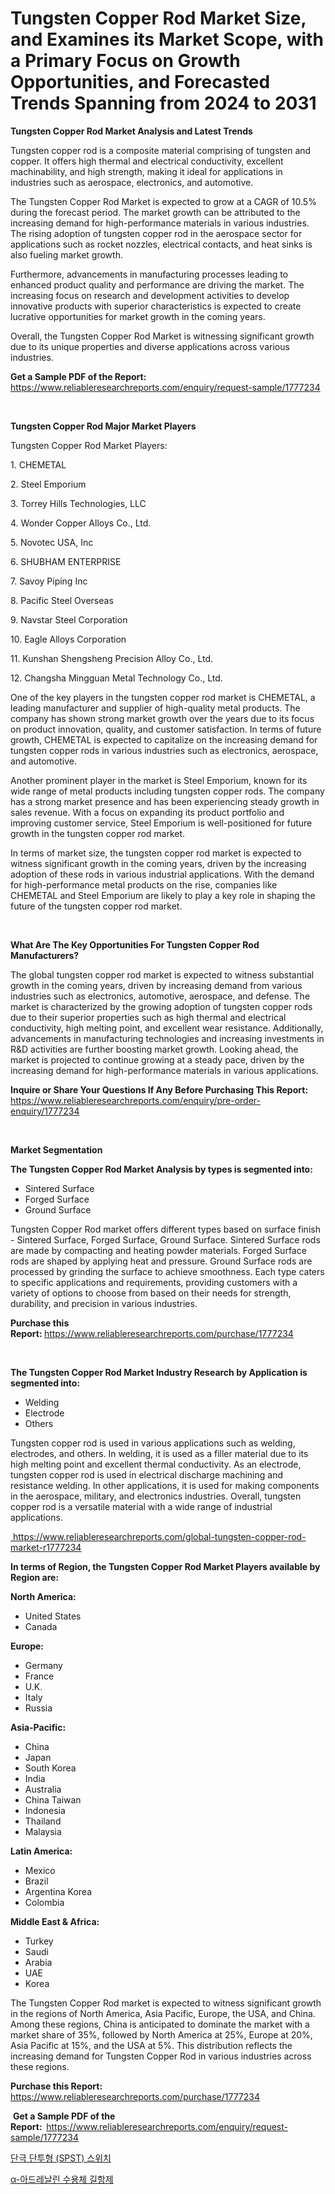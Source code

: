 <p><h1>Tungsten Copper Rod Market Size, and Examines its Market Scope, with a Primary Focus on Growth Opportunities, and Forecasted Trends Spanning from 2024 to 2031</h1></p><p><strong>Tungsten Copper Rod Market Analysis and Latest Trends</strong></p>
<p><p>Tungsten copper rod is a composite material comprising of tungsten and copper. It offers high thermal and electrical conductivity, excellent machinability, and high strength, making it ideal for applications in industries such as aerospace, electronics, and automotive.</p><p>The Tungsten Copper Rod Market is expected to grow at a CAGR of 10.5% during the forecast period. The market growth can be attributed to the increasing demand for high-performance materials in various industries. The rising adoption of tungsten copper rod in the aerospace sector for applications such as rocket nozzles, electrical contacts, and heat sinks is also fueling market growth.</p><p>Furthermore, advancements in manufacturing processes leading to enhanced product quality and performance are driving the market. The increasing focus on research and development activities to develop innovative products with superior characteristics is expected to create lucrative opportunities for market growth in the coming years.</p><p>Overall, the Tungsten Copper Rod Market is witnessing significant growth due to its unique properties and diverse applications across various industries.</p></p>
<p><strong>Get a Sample PDF of the Report:&nbsp;</strong> <a href="https://www.reliableresearchreports.com/enquiry/request-sample/1777234">https://www.reliableresearchreports.com/enquiry/request-sample/1777234</a></p>
<p>&nbsp;</p>
<p><strong>Tungsten Copper Rod Major Market Players</strong></p>
<p><p>Tungsten Copper Rod Market Players:</p><p>1. CHEMETAL</p><p>2. Steel Emporium</p><p>3. Torrey Hills Technologies, LLC</p><p>4. Wonder Copper Alloys Co., Ltd.</p><p>5. Novotec USA, Inc</p><p>6. SHUBHAM ENTERPRISE</p><p>7. Savoy Piping Inc</p><p>8. Pacific Steel Overseas</p><p>9. Navstar Steel Corporation</p><p>10. Eagle Alloys Corporation</p><p>11. Kunshan Shengsheng Precision Alloy Co., Ltd.</p><p>12. Changsha Mingguan Metal Technology Co., Ltd.</p><p>One of the key players in the tungsten copper rod market is CHEMETAL, a leading manufacturer and supplier of high-quality metal products. The company has shown strong market growth over the years due to its focus on product innovation, quality, and customer satisfaction. In terms of future growth, CHEMETAL is expected to capitalize on the increasing demand for tungsten copper rods in various industries such as electronics, aerospace, and automotive.</p><p>Another prominent player in the market is Steel Emporium, known for its wide range of metal products including tungsten copper rods. The company has a strong market presence and has been experiencing steady growth in sales revenue. With a focus on expanding its product portfolio and improving customer service, Steel Emporium is well-positioned for future growth in the tungsten copper rod market.</p><p>In terms of market size, the tungsten copper rod market is expected to witness significant growth in the coming years, driven by the increasing adoption of these rods in various industrial applications. With the demand for high-performance metal products on the rise, companies like CHEMETAL and Steel Emporium are likely to play a key role in shaping the future of the tungsten copper rod market.</p></p>
<p>&nbsp;</p>
<p><strong>What Are The Key Opportunities For Tungsten Copper Rod Manufacturers?</strong></p>
<p><p>The global tungsten copper rod market is expected to witness substantial growth in the coming years, driven by increasing demand from various industries such as electronics, automotive, aerospace, and defense. The market is characterized by the growing adoption of tungsten copper rods due to their superior properties such as high thermal and electrical conductivity, high melting point, and excellent wear resistance. Additionally, advancements in manufacturing technologies and increasing investments in R&D activities are further boosting market growth. Looking ahead, the market is projected to continue growing at a steady pace, driven by the increasing demand for high-performance materials in various applications.</p></p>
<p><strong>Inquire or Share Your Questions If Any Before Purchasing This Report:</strong> <a href="https://www.reliableresearchreports.com/enquiry/pre-order-enquiry/1777234">https://www.reliableresearchreports.com/enquiry/pre-order-enquiry/1777234</a></p>
<p>&nbsp;</p>
<p><strong>Market Segmentation</strong></p>
<p><strong>The Tungsten Copper Rod Market Analysis by types is segmented into:</strong></p>
<p><ul><li>Sintered Surface</li><li>Forged Surface</li><li>Ground Surface</li></ul></p>
<p><p>Tungsten Copper Rod market offers different types based on surface finish - Sintered Surface, Forged Surface, Ground Surface. Sintered Surface rods are made by compacting and heating powder materials. Forged Surface rods are shaped by applying heat and pressure. Ground Surface rods are processed by grinding the surface to achieve smoothness. Each type caters to specific applications and requirements, providing customers with a variety of options to choose from based on their needs for strength, durability, and precision in various industries.</p></p>
<p><strong>Purchase this Report:&nbsp;</strong><a href="https://www.reliableresearchreports.com/purchase/1777234">https://www.reliableresearchreports.com/purchase/1777234</a></p>
<p>&nbsp;</p>
<p><strong>The Tungsten Copper Rod Market Industry Research by Application is segmented into:</strong></p>
<p><ul><li>Welding</li><li>Electrode</li><li>Others</li></ul></p>
<p><p>Tungsten copper rod is used in various applications such as welding, electrodes, and others. In welding, it is used as a filler material due to its high melting point and excellent thermal conductivity. As an electrode, tungsten copper rod is used in electrical discharge machining and resistance welding. In other applications, it is used for making components in the aerospace, military, and electronics industries. Overall, tungsten copper rod is a versatile material with a wide range of industrial applications.</p></p>
<p><a href="https://www.reliableresearchreports.com/global-tungsten-copper-rod-market-r1777234">&nbsp;https://www.reliableresearchreports.com/global-tungsten-copper-rod-market-r1777234</a></p>
<p><strong>In terms of Region, the Tungsten Copper Rod Market Players available by Region are:</strong></p>
<p>
    <p> <strong> North America: </strong>
        <ul>
            <li>United States</li>
            <li>Canada</li>
        </ul>
        </p> 
    <p> <strong> Europe: </strong>
        <ul>
            <li>Germany</li>
            <li>France</li>
            <li>U.K.</li>
            <li>Italy</li>
            <li>Russia</li>
        </ul>
        </p> 
    <p> <strong> Asia-Pacific: </strong>
        <ul>
            <li>China</li>
            <li>Japan</li>
            <li>South Korea</li>
            <li>India</li>
            <li>Australia</li>
            <li>China Taiwan</li>
            <li>Indonesia</li>
            <li>Thailand</li>
            <li>Malaysia</li>
        </ul>
        </p> 
    <p> <strong> Latin America: </strong>
        <ul>
            <li>Mexico</li>
            <li>Brazil</li>
            <li>Argentina Korea</li>
            <li>Colombia</li>
        </ul>
        </p> 
    <p> <strong> Middle East & Africa: </strong>
        <ul>
            <li>Turkey</li>
            <li>Saudi</li>
            <li>Arabia</li>
            <li>UAE</li>
            <li>Korea</li>
        </ul>
    </p>
    </p>
<p><p>The Tungsten Copper Rod market is expected to witness significant growth in the regions of North America, Asia Pacific, Europe, the USA, and China. Among these regions, China is anticipated to dominate the market with a market share of 35%, followed by North America at 25%, Europe at 20%, Asia Pacific at 15%, and the USA at 5%. This distribution reflects the increasing demand for Tungsten Copper Rod in various industries across these regions.</p></p>
<p><strong>Purchase this Report: </strong><a href="https://www.reliableresearchreports.com/purchase/1777234">https://www.reliableresearchreports.com/purchase/1777234</a></p>
<p>&nbsp;<strong>Get a Sample PDF of the Report:&nbsp;&nbsp;</strong><a href="https://www.reliableresearchreports.com/enquiry/request-sample/1777234">https://www.reliableresearchreports.com/enquiry/request-sample/1777234</a></p>
<p><strong></strong></p>
<p><p><a href="https://github.com/vs019sa3m8x/Market-Research-Report-List-2/blob/main/8226674119995.md">단극 단투형 (SPST) 스위치</a></p><p><a href="https://medium.com/@treyhettinger2023/%EC%95%8C%ED%8C%8C-%EC%95%84%EB%93%9C%EB%A0%88%EB%85%B8%EC%88%98%EC%9A%A9%EC%B2%B4-%EC%83%81%EB%8C%80%EC%A0%9C-%EC%8B%9C%EC%9E%A5-%EC%A1%B0%EC%82%AC-%EB%B3%B4%EA%B3%A0%EC%84%9C%EB%8A%94-2024%EB%85%84%EB%B6%80%ED%84%B0-2031%EB%85%84%EA%B9%8C%EC%A7%80-cagr-%EC%98%88%EC%83%81%EC%97%90%EC%84%9C-%EC%8B%9C%EC%9E%A5-%EA%B7%9C%EB%AA%A8-%EC%A0%90%EC%9C%A0%EC%9C%A8-%EB%B0%8F-%EC%84%B1%EC%9E%A5%EB%A5%A0%EC%97%90-%EB%8C%80%ED%95%9C-%EB%B6%84%EC%84%9D%EC%9D%84-%ED%8F%AC%ED%95%A8%ED%95%98%EA%B3%A0-%EC%9E%88%EC%8A%B5%EB%8B%88%EB%8B%A4-3b1d0e7d4525">α-아드레날린 수용체 길항제</a></p></p>